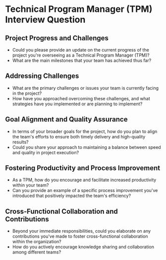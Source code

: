 # Technical Program Manager (TPM) Interview Question

## Project Progress and Challenges
- Could you please provide an update on the current progress of the project you're overseeing as a Technical Program Manager (TPM)?
- What are the main milestones that your team has achieved thus far?

## Addressing Challenges
- What are the primary challenges or issues your team is currently facing in the project?
- How have you approached overcoming these challenges, and what strategies have you implemented or are planning to implement?

## Goal Alignment and Quality Assurance
- In terms of your broader goals for the project, how do you plan to align the team's efforts to ensure both timely delivery and high-quality results?
- Could you share your approach to maintaining a balance between speed and quality in project execution?

## Fostering Productivity and Process Improvement
- As a TPM, how do you encourage and facilitate increased productivity within your team?
- Can you provide an example of a specific process improvement you've introduced that positively impacted the team's efficiency?

## Cross-Functional Collaboration and Contributions
- Beyond your immediate responsibilities, could you elaborate on any contributions you've made to foster cross-functional collaboration within the organization?
- How do you actively encourage knowledge sharing and collaboration among different teams? 
